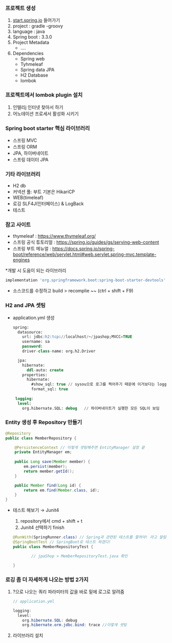 ### 프로젝트 생성

1. [start.spring.io](http://start.spring.io) 들어가기
2. project : gradle -groovy
3. language : java
4. Spring boot : 3.3.0
5. Project Metadata
    - ….
6. Dependencies
    - Spring web
    - Tyhmeleaf
    - Spring data JPA
    - H2 Database
    - lombok

### 프로젝트에서 lombok plugin 설치

1. 인텔리j 인터넷 찾아서 하기
2. 어노테이션 프로세서 활성화 시키기
### 

### Spring boot starter 핵심 라이브러리

- 스프링 MVC
- 스프링 ORM
- JPA, 하이버네이트
- 스프링 데이터 JPA

### 기타 라이브러리

- H2 db
- 커넥션 풀: 부트 기본은 HikariCP
- WEB(timeleaf)
- 로깅 SLF4J(인터페이스) & LogBack
- 테스트

### 참고 사이트

- thymeleaf : https://www.thymeleaf.org/
- 스프링 공식 튜토리얼 : https://spring.io/guides/gs/serving-web-content
- 스프링 부트 메뉴얼 : https://docs.spring.io/spring-boot/reference/web/servlet.html#web.servlet.spring-mvc.template-engines

*개발 시 도움이 되는 라이브러리

```jsx
implementation 'org.springframework.boot:spring-boot-starter-devtools'
```

- 소스코드를 수정하고 build > recomplie ~~ (ctrl + shift + F9)
### H2 and JPA 셋팅

- application.yml 생성

    ```sql
    spring:
      datasource:
        url: jdbc:h2:tcp://localhost/~/jpashop;MVCC=TRUE
        username: sa
        password:
        driver-class-name: org.h2.Driver
    
      jpa:
        hibernate:
          ddl-auto: create
        properties:
          hibernate:
            #show_sql: true // sysou으로 로그를 찍어주기 때문에 이거보다는 logging으로 찍는게 좋다.
            format_sql: true
            
     logging:
      level:
        org.hibernate.SQL: debug   // 하이버네이트가 실행한 모든 SQL이 보임
    ```


### Entity 생성 후 Repository 만들기

```java
@Repository
public class MemberRepository {

    @PersistenceContext // 이렇게 셋팅해주면 EntityManager 설정 끝
    private EntityManager em;
    
    public Long save(Member member) {
        em.persist(member);
        return member.getId();
    }

    public Member find(Long id) {
        return em.find(Member.class, id);
    }
}
```

- 테스트 해보기 → Junit4
   1. repository에서 cmd + shift + t
   2. Junit4 선택하기 finish

    ```java
    @RunWith(SpringRunner.class) // Spring과 관련된 테스트를 할꺼야! 라고 알림
    @SpringBootTest // SpringBoot로 테스트 하겠다!
    public class MemberRepositoryTest {
    
    		// jpaShop > MemberRepositoryTest.java 확인
    
    }
    ```


### 로깅 좀 더 자세하게 나오는 방법 2가지

1. ?으로 나오는 쿼리 파라미터의 값을 바로 밑에 로그로 알려줌

    ```java
    // application.yml
    
    logging:
      level:
        org.hibernate.SQL: debug
        org.hibernate.orm.jdbc.bind: trace //이렇게 셋팅
    ```

2. 라이브러리 설치